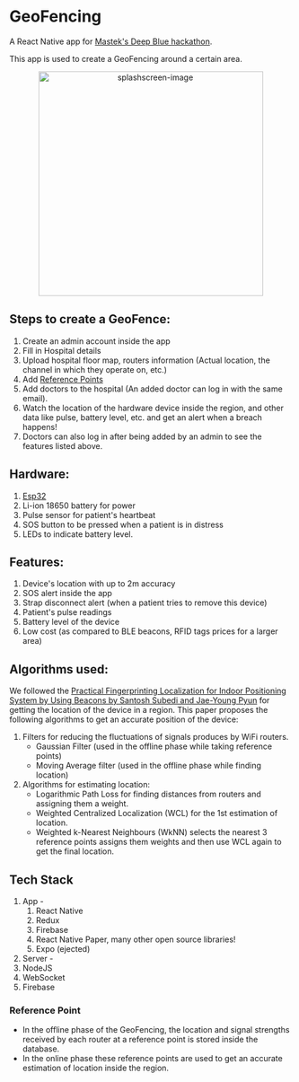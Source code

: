 # GeoFencing
A React Native app for [Mastek's Deep Blue hackathon](https://deepblue.co.in/).

This app is used to create a GeoFencing around a certain area.

<p align="center"><a href="https://drive.google.com/file/d/19P3E2Z0wyfItREbyR8Z9XXHUpwJ0yiRb/view?usp=sharing"><img src="https://i.ibb.co/jLbcdmL/splashscreen-image.png" alt="splashscreen-image" height="400" border="0"></a></p>

## Steps to create a GeoFence:
1. Create an admin account inside the app
2. Fill in Hospital details
3. Upload hospital floor map, routers information (Actual location, the channel in which they operate on, etc.)
4. Add [Reference Points](#reference-points) 
5. Add doctors to the hospital (An added doctor can log in with the same email).
6. Watch the location of the hardware device inside the region, and other data like pulse, battery level, etc. and get an alert when a breach happens!
7. Doctors can also log in after being added by an admin to see the features listed above.

## Hardware:
1. [Esp32](https://www.espressif.com/en/products/socs/esp32)
2. Li-ion 18650 battery for power
3. Pulse sensor for patient's heartbeat
4. SOS button to be pressed when a patient is in distress
5. LEDs to indicate battery level.

## Features:
1. Device's location with up to 2m accuracy
2. SOS alert inside the app
3. Strap disconnect alert (when a patient tries to remove this device)
4. Patient's pulse readings
5. Battery level of the device
6. Low cost (as compared to BLE beacons, RFID tags prices for a larger area)

## Algorithms used:
We followed the [Practical Fingerprinting Localization for Indoor Positioning System by Using Beacons by Santosh Subedi and Jae-Young Pyun](https://www.hindawi.com/journals/js/2017/9742170/) for getting the location of the device in a region.
This paper proposes the following algorithms to get an accurate position of the device:
1. Filters for reducing the fluctuations of signals produces by WiFi routers.
   - Gaussian Filter (used in the offline phase while taking reference points)
   - Moving Average filter (used in the offline phase while finding location)
2. Algorithms for estimating location:
   - Logarithmic Path Loss for finding distances from routers and assigning them a weight.
   - Weighted Centralized Localization (WCL) for the 1st estimation of location.
   - Weighted k-Nearest Neighbours (WkNN) selects the nearest 3 reference points assigns them weights and then use WCL again to get the final location.

## Tech Stack
1. App -
    1. React Native
    2. Redux
    3. Firebase
    4. React Native Paper, many other open source libraries!
    5. Expo (ejected)
2. Server -
  1. NodeJS
  2. WebSocket
  3. Firebase

<a name="reference-points"></a>
### Reference Point
- In the offline phase of the GeoFencing, the location and signal strengths received by each router at a reference point is stored inside the database.
- In the online phase these reference points are used to get an accurate estimation of location inside the region.
